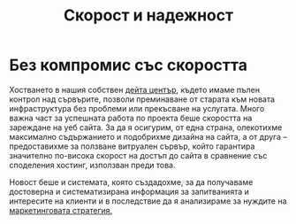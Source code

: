 ﻿---
layout: post
order: 9
rel: /about/kuhnidialog/it
service: /services/it
project: /portfolio/kuhnidialog
parent: /home
header: compact
display: subject cover
title: Скорост и надежност
description: Много важна част за успешната работа по проекта беше скоростта на зареждане на уеб сайтът.
summary: Хостването в нашия собствен дейта център, където имахме пълен контрол над сървърите, позволи безпроблемно преминаване от старата към новата инфраструктура и н без прекъсване на услугата. Много важна част за усшната работа по проекта беше скоростта на зареждане на уеб сайтът. 
---
# Без компромис със скоростта
Хостването в нашия собствен [дейта център](./../../маркетинг/информационни-технологии.html), където имаме пълен контрол над сървърите, позволи преминаване от старата към новата инфраструктура без проблеми или прекъсване на услугата. Много важна част за успешната работа по проекта беше скоростта на зареждане на уеб сайта. За да я осигурим, от една страна, олекотихме максимално съдържанието и подобрихме дизайна на сайта, а от друга – предоставихме за ползване витруален сървър, който гарантира значително по-висока скорост на достъп до сайта в сравнение със споделения хостинг, използван преди това. 

Новост беше и системата, която създадохме, за да получаваме достоверна и систематизирана информация за запитванията и интересите на клиенти и в последствие да я анализираме за нуждите на [маркетинговата стратегия.](./../../маркетинг/дигитална-маркетинг-стратегия.html)